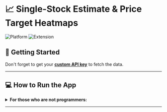 # 📈 Single-Stock Estimate & Price Target Heatmaps

![Platform](https://img.shields.io/badge/platform-Web-blue)
![Extension](https://img.shields.io/chrome-web-store/v/ljgfdfgcjjeefblpnhjjmapccgpfnihk)

## 🚀 Getting Started

Don't forget to get your [**custom API key**](https://site.financialmodelingprep.com/pricing-plans?couponCode=sanzhi) to fetch the data.

---

## 💻 How to Run the App

<details>
<summary><strong>For those who are not programmers:</strong></summary>

1. **Download [Visual Studio Code](https://code.visualstudio.com/).**
2. **Clone my GitHub repository.**
    ```sh
    git clone https://github.com/SanjiS86/singleStockHeatmap
    ```
3. **Drag the `heatmap.html` file to an open browser window.**

</details>

---
